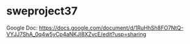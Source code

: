 # sweproject37

Google Doc: https://docs.google.com/document/d/1RuHhSh8FO7NtQ-VYJJ7ShA_0q4w5yCp4aNKJI8XZvcE/edit?usp=sharing
